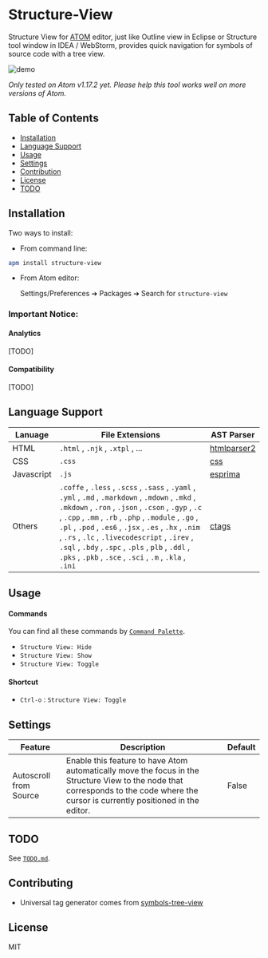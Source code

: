 # Structure-View
Structure View for [ATOM](https://atom.io/) editor, just like Outline view in Eclipse or Structure tool window in IDEA / WebStorm, provides quick navigation for symbols of source code with a tree view.

![demo](https://user-images.githubusercontent.com/8896124/30044182-61ee94c6-922e-11e7-8181-10122681a1d9.gif)

*Only tested on Atom v1.17.2 yet. Please help this tool works well on more versions of Atom.*

## Table of Contents

- [Installation](#installation)
- [Language Support](#language-support)
- [Usage](#usage)
- [Settings](#settings)
- [Contribution](#contribution)
- [License](#license)
- [TODO](#todo)




## Installation

Two ways to install:

- From command line:

```bash
apm install structure-view
```

- From Atom editor:

  Settings/Preferences ➔ Packages ➔ Search for `structure-view`

### Important Notice:

#### Analytics

[TODO]

#### Compatibility

[TODO]



## Language Support

| Lanuage    | File Extensions                          | AST Parser                               |
| ---------- | ---------------------------------------- | ---------------------------------------- |
| HTML       | `.html` , `.njk` , `.xtpl` , ...         | [htmlparser2](https://github.com/fb55/htmlparser2) |
| CSS        | `.css`                                   | [css](https://github.com/reworkcss/css)  |
| Javascript | `.js`                                    | [esprima](http://esprima.org/)           |
| Others     | `.coffe` , `.less` , `.scss` , `.sass` , `.yaml` , `.yml` , `.md` , `.markdown` , `.mdown` , `.mkd` , `.mkdown` , `.ron` , `.json` , `.cson` , `.gyp` , `.c` , `.cpp` , `.mm` , `.rb` , `.php` , `.module` , `.go` , `.pl` , `.pod` , `.es6` , `.jsx` , `.es` , `.hx` , `.nim` , `.rs` , `.lc` , `.livecodescript` , `.irev` , `.sql` , `.bdy` , `.spc` , `.pls` , `plb` , `.ddl` , `.pks` , `.pkb` , `.sce` , `.sci` , `.m` , `.kla` , `.ini` | [ctags](http://ctags.sourceforge.net/)   |



## Usage

#### Commands

You can find all these commands by [`Command Palette`](http://flight-manual.atom.io/getting-started/sections/atom-basics/).

- `Structure View: Hide`
- `Structure View: Show`
- `Structure View: Toggle`

#### Shortcut

- `Ctrl-o` : `Structure View: Toggle`




## Settings

| Feature                | Description                              | Default |
| ---------------------- | ---------------------------------------- | ------- |
| Autoscroll from Source | Enable this feature to have Atom automatically move the focus in the Structure View to the node that corresponds to the code where the cursor is currently positioned in the editor. | False   |



## TODO

See [`TODO.md`](./TODO.md).



## Contributing

- Universal tag generator comes from [symbols-tree-view](https://github.com/xndcn/symbols-tree-view)




## License

MIT
